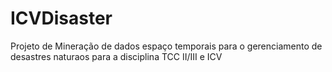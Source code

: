 # ICVDisaster
Projeto de Mineração de dados espaço temporais para o gerenciamento de desastres naturaos para a disciplina TCC II/III e ICV
